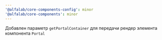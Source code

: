 ```yaml
---
'@alfalab/core-components-config': minor
'@alfalab/core-components': minor
---
```


Добавлен параметр `getPortalContainer` для передачи рендер элемента компонента `Portal`
